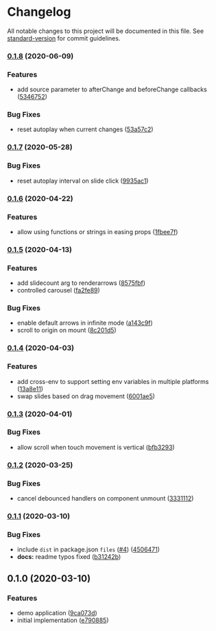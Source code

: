 # Changelog

All notable changes to this project will be documented in this file. See [standard-version](https://github.com/conventional-changelog/standard-version) for commit guidelines.

### [0.1.8](https://github.com/moxystudio/react-carousel/compare/v0.1.7...v0.1.8) (2020-06-09)


### Features

* add source parameter to afterChange and beforeChange callbacks ([5346752](https://github.com/moxystudio/react-carousel/commit/53467528fedead5b5b5934be6e6f298a5be949b5))


### Bug Fixes

* reset autoplay when current changes ([53a57c2](https://github.com/moxystudio/react-carousel/commit/53a57c280b2a8eecc4733b4169cae8eeb6506030))

### [0.1.7](https://github.com/moxystudio/react-carousel/compare/v0.1.6...v0.1.7) (2020-05-28)


### Bug Fixes

* reset autoplay interval on slide click ([9935ac1](https://github.com/moxystudio/react-carousel/commit/9935ac12870d05cab45babf1d78b8a37a959b315))

### [0.1.6](https://github.com/moxystudio/react-carousel/compare/v0.1.5...v0.1.6) (2020-04-22)


### Features

* allow using functions or strings in easing props ([1fbee7f](https://github.com/moxystudio/react-carousel/commit/1fbee7fdadfbe0f5854dabdd9056cd03e1475639))

### [0.1.5](https://github.com/moxystudio/react-carousel/compare/v0.1.4...v0.1.5) (2020-04-13)


### Features

* add slidecount arg to renderarrows ([8575fbf](https://github.com/moxystudio/react-carousel/commit/8575fbf5fb36cafd240a36ddaf9f941795ebc78b))
* controlled carousel ([fa2fe89](https://github.com/moxystudio/react-carousel/commit/fa2fe8947d7b3dcf8b11b983418d93c50e3a5bd1))


### Bug Fixes

* enable default arrows in infinite mode ([a143c9f](https://github.com/moxystudio/react-carousel/commit/a143c9f0e092757bb00a7a13f37be9fb81f6bdba))
* scroll to origin on mount ([8c201d5](https://github.com/moxystudio/react-carousel/commit/8c201d50afe46442faef76e537ebd45ef25b56f6))

### [0.1.4](https://github.com/moxystudio/react-carousel/compare/v0.1.3...v0.1.4) (2020-04-03)


### Features

* add cross-env to support setting env variables in multiple platforms ([13a8e11](https://github.com/moxystudio/react-carousel/commit/13a8e11f39cae7a12ccd557d159dee55175ae382))
* swap slides based on drag movement ([6001ae5](https://github.com/moxystudio/react-carousel/commit/6001ae54929267c59a533559b3d7d5a1f0732ddc))

### [0.1.3](https://github.com/moxystudio/react-carousel/compare/v0.1.2...v0.1.3) (2020-04-01)


### Bug Fixes

* allow scroll when touch movement is vertical ([bfb3293](https://github.com/moxystudio/react-carousel/commit/bfb3293bdc295e9991a20005ddc04e5552a8e6bd))

### [0.1.2](https://github.com/moxystudio/react-carousel/compare/v0.1.1...v0.1.2) (2020-03-25)


### Bug Fixes

* cancel debounced handlers on component unmount ([3331112](https://github.com/moxystudio/react-carousel/commit/333111241e281b01f8efcb73d8310051869b1d6d))

### [0.1.1](https://github.com/moxystudio/react-carousel/compare/v0.1.0...v0.1.1) (2020-03-10)


### Bug Fixes

* include `dist` in package.json `files` ([#4](https://github.com/moxystudio/react-carousel/issues/4)) ([4506471](https://github.com/moxystudio/react-carousel/commit/450647131a714aa58ac6ac5b89a9c4df19b7006e))
* **docs:** readme typos fixed ([b31242b](https://github.com/moxystudio/react-carousel/commit/b31242bfb2f97727ed8a122194b9895ca6e99541))

## 0.1.0 (2020-03-10)


### Features

* demo application ([9ca073d](https://github.com/moxystudio/react-carousel/commit/9ca073d9802b0e9b152a69138b7bc7d6576e81ed))
* initial implementation ([e790885](https://github.com/moxystudio/react-carousel/commit/e790885c305683020b39a5486328bcb7a7fd0560))

